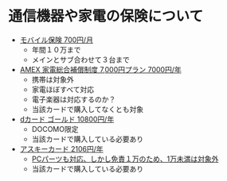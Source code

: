 # 通信機器や家電の保険について

- [モバイル保険 700円/月](https://mobile-hoken.com/)
  - 年間１０万まで
  - メインとサブ合わせて３台まで
- [AMEX 家電総合補償制度 7,000円プラン 7000円/年](https://www.americanexpress.com/japan/contents/benefits/insurance/products/electric_7000.shtml)
  - 携帯は対象外
  - 家電ほぼすべて対応
  - 電子楽器は対応するのか？
  - 当該カードで購入してなくとも対象
- [dカード ゴールド 10800円/年](http://d-card.jp/st/abouts/d-cardgoldapply_2.html)
  - DOCOMO限定
  - 当該カードで購入している必要あり
- [アスキーカード 2106円/年](http://weekly.ascii.jp/asciicard/)
  - [PCパーツも対応、しかし免責１万のため、1万未満は対象外](http://deji-gadge.seesaa.net/article/374455697.html)
  - 当該カードで購入している必要あり
